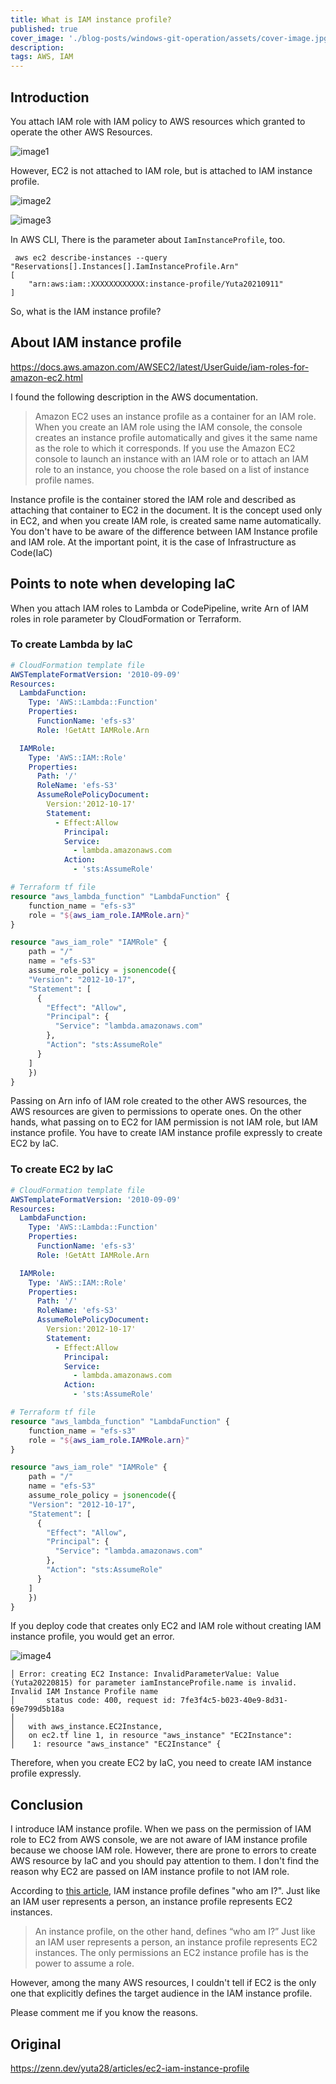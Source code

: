 ```yaml
---
title: What is IAM instance profile?
published: true
cover_image: './blog-posts/windows-git-operation/assets/cover-image.jpg'
description:
tags: AWS, IAM
---
```


## Introduction

You attach IAM role with IAM policy to AWS resources which granted to operate the other AWS Resources.

![image1](./assets/image3.png)

However, EC2 is not attached to IAM role, but is attached to IAM instance profile.

![image2](./assets/image1.png)

![image3](./assets/image2.png)

In AWS CLI, There is the parameter about `IamInstanceProfile`, too.

```console
 aws ec2 describe-instances --query "Reservations[].Instances[].IamInstanceProfile.Arn"
[
    "arn:aws:iam::XXXXXXXXXXXX:instance-profile/Yuta20210911"
]
```

So, what is the IAM instance profile?

## About IAM instance profile

https://docs.aws.amazon.com/AWSEC2/latest/UserGuide/iam-roles-for-amazon-ec2.html

I found the following description in the AWS documentation.

> Amazon EC2 uses an instance profile as a container for an IAM role. When you create an IAM role using the IAM console, the console creates an instance profile automatically and gives it the same name as the role to which it corresponds. If you use the Amazon EC2 console to launch an instance with an IAM role or to attach an IAM role to an instance, you choose the role based on a list of instance profile names.

Instance profile is the container stored the IAM role and described as attaching that container to EC2 in the document. It is the concept used only in EC2, and when you create IAM role, is created same name automatically. You don't have to be aware of the difference between IAM Instance profile and IAM role. At the important point, it is the case of Infrastructure as Code(IaC)

## Points to note when developing IaC

When you attach IAM roles to Lambda or CodePipeline, write Arn of IAM roles in role parameter by CloudFormation or Terraform.

### To create Lambda by IaC

```yaml
# CloudFormation template file
AWSTemplateFormatVersion: '2010-09-09'
Resources:
  LambdaFunction:
    Type: 'AWS::Lambda::Function'
    Properties:
      FunctionName: 'efs-s3'
      Role: !GetAtt IAMRole.Arn

  IAMRole:
    Type: 'AWS::IAM::Role'
    Properties:
      Path: '/'
      RoleName: 'efs-S3'
      AssumeRolePolicyDocument:
        Version:'2012-10-17'
        Statement:
          - Effect:Allow
            Principal:
            Service:
              - lambda.amazonaws.com
            Action:
              - 'sts:AssumeRole'
```

```terraform
# Terraform tf file
resource "aws_lambda_function" "LambdaFunction" {
    function_name = "efs-s3"
    role = "${aws_iam_role.IAMRole.arn}"
}

resource "aws_iam_role" "IAMRole" {
    path = "/"
    name = "efs-S3"
    assume_role_policy = jsonencode({
    "Version": "2012-10-17",
    "Statement": [
      {
        "Effect": "Allow",
        "Principal": {
          "Service": "lambda.amazonaws.com"
        },
        "Action": "sts:AssumeRole"
      }
    ]
    })
}
```

Passing on Arn info of IAM role created to the other AWS resources, the AWS resources are given to permissions to operate ones. On the other hands, what passing on to EC2 for IAM permission is not IAM role, but IAM instance profile. You have to create IAM instance profile expressly to create EC2 by IaC.

### To create EC2 by IaC

```yml
# CloudFormation template file
AWSTemplateFormatVersion: '2010-09-09'
Resources:
  LambdaFunction:
    Type: 'AWS::Lambda::Function'
    Properties:
      FunctionName: 'efs-s3'
      Role: !GetAtt IAMRole.Arn

  IAMRole:
    Type: 'AWS::IAM::Role'
    Properties:
      Path: '/'
      RoleName: 'efs-S3'
      AssumeRolePolicyDocument:
        Version:'2012-10-17'
        Statement:
          - Effect:Allow
            Principal:
            Service:
              - lambda.amazonaws.com
            Action:
              - 'sts:AssumeRole'
```

```terraform
# Terraform tf file
resource "aws_lambda_function" "LambdaFunction" {
    function_name = "efs-s3"
    role = "${aws_iam_role.IAMRole.arn}"
}

resource "aws_iam_role" "IAMRole" {
    path = "/"
    name = "efs-S3"
    assume_role_policy = jsonencode({
    "Version": "2012-10-17",
    "Statement": [
      {
        "Effect": "Allow",
        "Principal": {
          "Service": "lambda.amazonaws.com"
        },
        "Action": "sts:AssumeRole"
      }
    ]
    })
}
```

If you deploy code that creates only EC2 and IAM role without creating IAM instance profile, you would get an error.

![image4](./assets/image4.png)

```console
│ Error: creating EC2 Instance: InvalidParameterValue: Value (Yuta20220815) for parameter iamInstanceProfile.name is invalid. Invalid IAM Instance Profile name
│       status code: 400, request id: 7fe3f4c5-b023-40e9-8d31-69e799d5b18a
│
│   with aws_instance.EC2Instance,
│   on ec2.tf line 1, in resource "aws_instance" "EC2Instance":
│    1: resource "aws_instance" "EC2Instance" {
```

Therefore, when you create EC2 by IaC, you need to create IAM instance profile expressly.

## Conclusion

I introduce IAM instance profile. When we pass on the permission of IAM role to EC2 from AWS console, we are not aware of IAM instance profile because we choose IAM role. However, there are prone to errors to create AWS resource by IaC and you should pay attention to them. I don't find the reason why EC2 are passed on IAM instance profile to not IAM role.

According to [this article](https://medium.com/devops-dudes/the-difference-between-an-aws-role-and-an-instance-profile-ae81abd700d), IAM instance profile defines "who am I?". Just like an IAM user represents a person, an instance profile represents EC2 instances.

> An instance profile, on the other hand, defines “who am I?” Just like an IAM user represents a person, an instance profile represents EC2 instances. The only permissions an EC2 instance profile has is the power to assume a role.

However, among the many AWS resources, I couldn't tell if EC2 is the only one that explicitly defines the target audience in the IAM instance profile.

Please comment me if you know the reasons.

## Original

https://zenn.dev/yuta28/articles/ec2-iam-instance-profile
